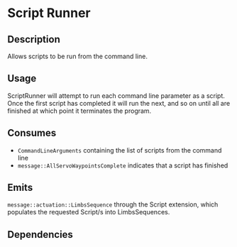 # Script Runner

## Description

Allows scripts to be run from the command line.

## Usage

ScriptRunner will attempt to run each command line parameter as a script. Once
the first script has completed it will run the next, and so on until all are
finished at which point it terminates the program.

## Consumes

- `CommandLineArguments` containing the list of scripts from the command line
- `message::AllServoWaypointsComplete` indicates that a script has finished

## Emits

`message::actuation::LimbsSequence` through the Script extension, which populates the requested Script/s into LimbsSequences.

## Dependencies
